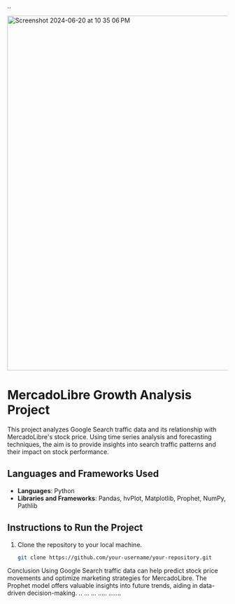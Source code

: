 ..

<img width="809" alt="Screenshot 2024-06-20 at 10 35 06 PM" src="https://github.com/Jvvne/MercadoLibre-Growth-Analysis/assets/148028363/b7d664d9-6857-42ad-b43c-fe4399ae9612">

# MercadoLibre Growth Analysis Project

This project analyzes Google Search traffic data and its relationship with MercadoLibre's stock price. Using time series analysis and forecasting techniques, the aim is to provide insights into search traffic patterns and their impact on stock performance.

## Languages and Frameworks Used
- **Languages**: Python
- **Libraries and Frameworks**: Pandas, hvPlot, Matplotlib, Prophet, NumPy, Pathlib

## Instructions to Run the Project
1. Clone the repository to your local machine.
   ```bash
   git clone https://github.com/your-username/your-repository.git
Conclusion
Using Google Search traffic data can help predict stock price movements and optimize marketing strategies for MercadoLibre. The Prophet model offers valuable insights into future trends, aiding in data-driven decision-making.
..
...
...
.....
.......
